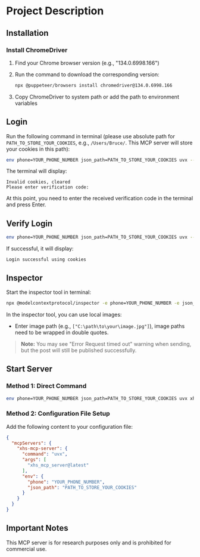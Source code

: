 # Project Description

## Installation

### Install ChromeDriver

1. Find your Chrome browser version (e.g., "134.0.6998.166")
2. Run the command to download the corresponding version:

   ```bash
   npx @puppeteer/browsers install chromedriver@134.0.6998.166
   ```

3. Copy ChromeDriver to system path or add the path to environment variables

## Login

Run the following command in terminal (please use absolute path for `PATH_TO_STORE_YOUR_COOKIES`, e.g., `/Users/Bruce/`. This MCP server will store your cookies in this path):

```bash
env phone=YOUR_PHONE_NUMBER json_path=PATH_TO_STORE_YOUR_COOKIES uvx --from xhs_mcp_server@latest login
```

The terminal will display:

```
Invalid cookies, cleared
Please enter verification code:
```

At this point, you need to enter the received verification code in the terminal and press Enter.

## Verify Login

```bash
env phone=YOUR_PHONE_NUMBER json_path=PATH_TO_STORE_YOUR_COOKIES uvx --from xhs_mcp_server@latest login
```

If successful, it will display:

```
Login successful using cookies
```

## Inspector

Start the inspector tool in terminal:

```bash
npx @modelcontextprotocol/inspector -e phone=YOUR_PHONE_NUMBER -e json_path=PATH_TO_STORE_YOUR_COOKIES uvx xhs_mcp_server@latest
```

In the inspector tool, you can use local images:

- Enter image path (e.g., `["C:\path\to\your\image.jpg"]`), image paths need to be wrapped in double quotes.

> **Note:** You may see "Error Request timed out" warning when sending, but the post will still be published successfully.

## Start Server

### Method 1: Direct Command

```bash
env phone=YOUR_PHONE_NUMBER json_path=PATH_TO_STORE_YOUR_COOKIES uvx xhs_mcp_server@latest
```

### Method 2: Configuration File Setup

Add the following content to your configuration file:

```json
{
  "mcpServers": {
    "xhs-mcp-server": {
      "command": "uvx",
      "args": [
        "xhs_mcp_server@latest"
      ],
      "env": {
        "phone": "YOUR_PHONE_NUMBER",
        "json_path": "PATH_TO_STORE_YOUR_COOKIES"
      }
    }
  }
}
```

## Important Notes

This MCP server is for research purposes only and is prohibited for commercial use.
